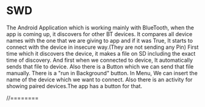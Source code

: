 SWD
===


The Android Application which is working mainly with BlueTooth, when the app is coming up, it discovers for other BT devices.
It compares all device names with the one that we are giving to app and if it was True, It starts to connect with the device 
in insecure way.(They are not sending any Pin)
First time which it discovers the device, it makes a file on SD including the exact time of discovery.
And first when we connected to device, It automatically sends that file to device.
Also there is a Button which we can send that file manually.
There is a "run in Background" button.
In Menu, We can insert the name of the device which we want to connect.
Also there is an activity for showing paired devices.The app has a button for that.


//========
